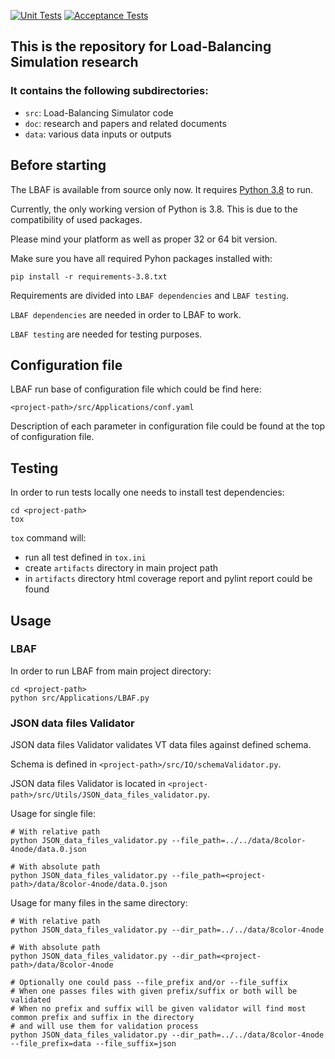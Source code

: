 [![Unit Tests](https://github.com/DARMA-tasking/LB-analysis-framework/actions/workflows/unit-tests.yml/badge.svg)](https://github.com/DARMA-tasking/LB-analysis-framework/actions/workflows/unit-tests.yml)
[![Acceptance Tests](https://github.com/DARMA-tasking/LB-analysis-framework/actions/workflows/acceptance-tests.yml/badge.svg)](https://github.com/DARMA-tasking/LB-analysis-framework/actions/workflows/acceptance-tests.yml)

## This is the repository for Load-Balancing Simulation research
### It contains the following subdirectories:
* `src`: Load-Balancing Simulator code
* `doc`: research and papers and related documents
* `data`: various data inputs or outputs

## Before starting

The LBAF is available from source only now. It requires [Python 3.8](https://www.python.org/downloads/) to run.

Currently, the only working version of Python is 3.8. This is due to the compatibility of used packages.

Please mind your platform as well as proper 32 or 64 bit version.

Make sure you have all required Pyhon packages installed with:
```shell
pip install -r requirements-3.8.txt
```

Requirements are divided into `LBAF dependencies` and `LBAF testing`. 

`LBAF dependencies` are needed in order to LBAF to work.

`LBAF testing` are needed for testing purposes.

## Configuration file

LBAF run base of configuration file which could be find here:
```shell
<project-path>/src/Applications/conf.yaml
```

Description of each parameter in configuration file could be found at the top of configuration file.

## Testing

In order to run tests locally one needs to install test dependencies:
```shell
cd <project-path>
tox
```

`tox` command will:
- run all test defined in `tox.ini`
- create `artifacts` directory in main project path
- in `artifacts` directory html coverage report and pylint report could be found

## Usage

### LBAF

In order to run LBAF from main project directory:
```shell
cd <project-path>
python src/Applications/LBAF.py
```

### JSON data files Validator

JSON data files Validator validates VT data files against defined schema.

Schema is defined in `<project-path>/src/IO/schemaValidator.py`.

JSON data files Validator is located in `<project-path>/src/Utils/JSON_data_files_validator.py`.

Usage for single file:
```shell
# With relative path
python JSON_data_files_validator.py --file_path=../../data/8color-4node/data.0.json

# With absolute path
python JSON_data_files_validator.py --file_path=<project-path>/data/8color-4node/data.0.json
```

Usage for many files in the same directory:
```shell
# With relative path
python JSON_data_files_validator.py --dir_path=../../data/8color-4node

# With absolute path
python JSON_data_files_validator.py --dir_path=<project-path>/data/8color-4node

# Optionally one could pass --file_prefix and/or --file_suffix
# When one passes files with given prefix/suffix or both will be validated
# When no prefix and suffix will be given validator will find most common prefix and suffix in the directory 
# and will use them for validation process
python JSON_data_files_validator.py --dir_path=../../data/8color-4node --file_prefix=data --file_suffix=json
```

[//]: # (## Getting Started with Docker)

[//]: # (### Example use:)

[//]: # ()
[//]: # (Replace `<in_dir>` with path to existing directory which will be mapped with `/lbaf/in` in container)

[//]: # ()
[//]: # (Replace `<out_dir>` with path to existing directory which will be mapped with `/lbaf/out` in container)

[//]: # (```shell)

[//]: # (docker run -it -v "<out_dir>:/lbaf/out" -v "<in_dir>:/lbaf/in" nganalytics/lbaf "python src/Applications/NodeGossiper.py -l /lbaf/data/vt_example_lb_stats/stats -x 4 -y 2 -z 1 -s 0 -f 4 -k 4 -i 4 -c 1 -e" "/bin/bash")

[//]: # (```)

[//]: # (### Example use explained:)

[//]: # (- container starts with interactive mode &#40;stdout visible&#41;)

[//]: # (- two volumes are mounted&#40;data exchange between host and container possible&#41;:)

[//]: # (  - directory `<in_dir>` on the host and `/lbaf/in` is mount inside container)

[//]: # (  - directory `<out_dir>` on the host and `/lbaf/out` is mount inside container)

[//]: # (- docker image `nganalytics/lbaf`)

[//]: # (- commands executed inside container:)

[//]: # (  - sample LBAF usage:)

[//]: # (    ```"python src/Applications/NodeGossiper.py -l /lbaf/data/vt_example_lb_stats/stats -x 4 -y 2 -z 1 -s 0 -f 4 -k 4 -i 4 -c 1 -e"```)

[//]: # (  - command to stay inside container, after above command is completed:)

[//]: # (    ```"/bin/bash"```)